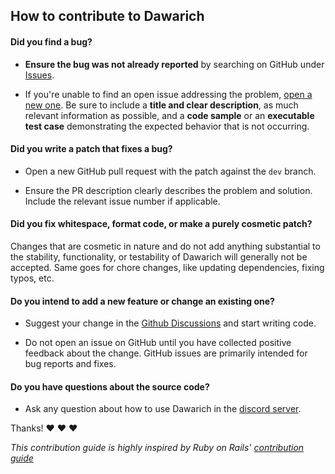 ## How to contribute to Dawarich

#### **Did you find a bug?**

* **Ensure the bug was not already reported** by searching on GitHub under [Issues](https://github.com/Freika/dawarich/issues).

* If you're unable to find an open issue addressing the problem, [open a new one](https://github.com/Freika/dawarich/issues/new). Be sure to include a **title and clear description**, as much relevant information as possible, and a **code sample** or an **executable test case** demonstrating the expected behavior that is not occurring.

#### **Did you write a patch that fixes a bug?**

* Open a new GitHub pull request with the patch against the `dev` branch.

* Ensure the PR description clearly describes the problem and solution. Include the relevant issue number if applicable.

#### **Did you fix whitespace, format code, or make a purely cosmetic patch?**

Changes that are cosmetic in nature and do not add anything substantial to the stability, functionality, or testability of Dawarich will generally not be accepted. Same goes for chore changes, like updating dependencies, fixing typos, etc.

#### **Do you intend to add a new feature or change an existing one?**

* Suggest your change in the [Github Discussions](https://github.com/Freika/dawarich/discussions) and start writing code.

* Do not open an issue on GitHub until you have collected positive feedback about the change. GitHub issues are primarily intended for bug reports and fixes.

#### **Do you have questions about the source code?**

* Ask any question about how to use Dawarich in the [discord server](https://discord.gg/pHsBjpt5J8).

Thanks! :heart: :heart: :heart:

_This contribution guide is highly inspired by Ruby on Rails' [contribution guide](https://github.com/rails/rails/blob/main/CONTRIBUTING.md)_
